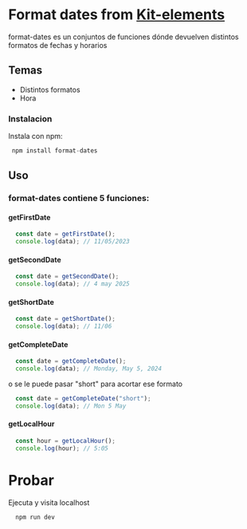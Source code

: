 # Format dates from [Kit-elements]

format-dates es un conjuntos de funciones dónde devuelven distintos formatos de fechas y horarios

## Temas

- Distintos formatos 
- Hora 


### Instalacion

Instala con npm: 

```js
 npm install format-dates 
```

## Uso

### format-dates contiene 5 funciones: 

#### getFirstDate

```js
  const date = getFirstDate();
  console.log(data); // 11/05/2023
```

#### getSecondDate

```js
  const date = getSecondDate();
  console.log(data); // 4 may 2025
```

#### getShortDate

```js
  const date = getShortDate();
  console.log(data); // 11/06
```

####  getCompleteDate

```js
  const date = getCompleteDate();
  console.log(data); // Monday, May 5, 2024
```
o se le puede pasar "short" para acortar ese formato

```js
  const date = getCompleteDate("short");
  console.log(data); // Mon 5 May 
```
#### getLocalHour

```js
  const hour = getLocalHour();
  console.log(hour); // 5:05
```

# Probar

Ejecuta y visita localhost

```js
  npm run dev
```

[Kit-elements]: <https://github.com/dariomvg/kit-elements>
